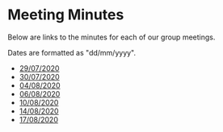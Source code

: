 # Meeting Minutes

Below are links to the minutes for each of our group meetings.

Dates are formatted as "dd/mm/yyyy".

- [29/07/2020](29-07-2020.md)
- [30/07/2020](30-07-2020.md)
- [04/08/2020](04-08-2020.md)
- [06/08/2020](06-08-2020.md)
- [10/08/2020](10-08-2020.md)
- [14/08/2020](14-08-2020.md)
- [17/08/2020](17-08-2020.md)
